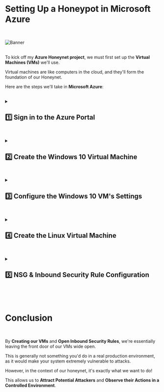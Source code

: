 <br>

# Setting Up a Honeypot in Microsoft Azure

<br>


![Banner](https://github.com/franciscovfonseca/Setting-Up-Vulnerable-VMs-in-Azure/assets/172988970/6d3ace39-dbbe-43fc-8aad-fdd636ead33c)
<br />
<br />

To kick off my **Azure Honeynet project**, we must first set up the **Virtual Machines (VMs)** we'll use.

Virtual machines are like computers in the cloud, and they'll form the foundation of our Honeynet.

Here are the steps we'll take in **Microsoft Azure**:

<br />

<details close> 
<summary> <h2> 1️⃣ Sign in to the Azure Portal</h2> </summary>
<br>

The first step is to log into your **Azure Account**.

If you don't have an account yet, **[you can create one here.](https://portal.azure.com)**

  </details>

<h2></h2>

<details close> 
<summary> <h2>2️⃣ Create the Windows 10 Virtual Machine</h2> </summary>
<br>

Once you're in the **Azure Portal**, navigate to the "***Virtual machines***" section. 
  
![azure portal](https://github.com/user-attachments/assets/59c10e90-33da-4cf3-a40c-802f76edf858)

<br />
  
Click on "***Create***", then "***Azure virtual machine***" ➜ This is where we'll set up our new VM.
  
 
![VM create](https://github.com/user-attachments/assets/5a8e0b37-a640-4c61-8d54-df38b55984c3)
  
  </details>

<h2></h2>

<details close> 
<summary> <h2>3️⃣ Configure the Windows 10 VM's Settings</h2> </summary>
<br>
  
### Subscription & Resource Group:

- We'll select our **Azure subscription** and **Resource group** ➜ Which is a way to group and manage resources in Azure.
- For the purpose of the project, I already created a **Resource group** called ```RG-Cyber-Lab2``` 

  
### Virtual Machine Name:

- In this case, I have named this **VM** ```windows-vm```

### Region:

-  As for the **Region** , you can choose ```(US) East US 2```
  
### Availability Options:

- Being that the only purpose of this **Virtual Machine** will be to act as a **Honeypot**, we do not require any form of availability, so I selected ```No infrastructure redundancy required```

### Image:

- Select ```Windows 10 Pro, version 21H2 - x64 Gen2```
  
  ![VM create](https://github.com/user-attachments/assets/96de8fa2-6537-4177-8c0d-16c9d9104679)

### Size:

- Choose a VM with at least 2 vCPUs that's not too expensive: ```Standard_E2bs_v5 - 2 vcpus, 16 GiB memory```

### Administrator Account:

- Username: ```labuser```
- Password: ```Cyberlab123!```

### Licensisng:

- Make sure you check the ☑️ box

  ![VM create](https://github.com/user-attachments/assets/9d117630-6161-4f56-a430-55f2a8150db3)

### Networking Tab:

- When creating the **Virtual network**, we will be leaving it to the **default** settings.
- For the purpose of this lab, I called mine ```Lab-VNet```.
  
  ![netowkr](https://github.com/franciscovfonseca/Setting-Up-Vulnerable-VMs-in-Azure/assets/172988970/d1fae176-6879-4199-b0be-f56e8d2d437b)

  </details>

<h2></h2>

<details close> 
<summary> <h2>4️⃣ Create the Linux Virtual Machine</h2> </summary>
<br>
  
- Same **Region**, **Resource Group**, and **VNet** as the ```windows-vm``` Virtual Machine

- I named this second **VM** ```linux-vm```

- For the **Image** I selected the ```Ubuntu Server 20.04 LTS```

  ![VM create](https://github.com/user-attachments/assets/fd16cae4-cdfd-45c8-b0a3-d94a04c9677d)

- I used the same **Size**, **Admin Username and Password** as the ones used for the Windows VM

- For **Virtual Network**, I made sure I selected the same VNet ```Lab-VNet``` that I had created while setting up the Windows VM.


<br>

  </details>

<h2></h2>
<details close> 
<summary> <h2>5️⃣ NSG & Inbound Security Rule Configuration</h2> </summary>
<br>

> In this step I opened up **Network Security Groups (NSGs)** for both VMs:
> 
> - Configure the NSGs (Layer 4 Firewalls) to allow **all inbound traffic**.

<br>

### Navigate to the Network Security Group (NSG):

- In the Azure portal, search for "**Network Security Groups**" in the search bar at the top.
- Once there, select the NSG associated with your virtual machine.

 ![NSG](https://github.com/user-attachments/assets/f65a25f9-c6a7-461e-8542-3a5a3c84ca38)
  
### Create an inbound security rule:

- Inside the NSG, you'll find a section for "**Inbound security rules**".
- This is where we control what kind of traffic is allowed to reach our VM.
- Click on "***Add***" to create a "**new rule**".

 ![NSG](https://github.com/user-attachments/assets/13424b7c-9402-4ed2-bc14-51e3de7ba08c)

### Configure the rule:

- We'll be prompted to input some details about our new rule.
  
### Source:

- This defines where the incoming traffic is coming from.
  
  - We can set this to ```Any``` to allow traffic from any location.
  
### Source port ranges:

- This specifies the ports on the source (the computer initiating the connection) that are allowed.

  - Again, we can set this to ```*``` or ```Any``` to allow all ports.

### Destination:

- This defines where the traffic is going to.

  - Since we want the traffic to reach our VM, we can set this to ```Any```.
  
### Destination port ranges:

- This specifies the ports on our VM that are allowed to receive traffic.

  - We can set this to ```*``` or ```Any``` to open all ports.
  
### Priority:

- Setting priorities in Network Security Groups (NSGs) is an essential step.
- The priority determines the order in which rules are applied.
- Rules with lower priority numbers are processed before rules with higher priority numbers because the lower the number, the higher the priority.

  - For the purpose of this lab, I set the priority to ```300``` to ensure that this honeypot functions as intended!

### Action:

- We'll set this to ```Allow```, which means that traffic matching this rule will be allowed to reach our VM. 
  
 ![NSG](https://github.com/franciscovfonseca/Setting-Up-Vulnerable-VMs-in-Azure/assets/172988970/0bf17e13-1f81-42ac-8692-dbf3bbbdf893)

  
### Review & Create:

- After configuring all the details we need for this inbound rule, click "***Add***" to **Create the Rule**.

<br>

➡️ I then followed the exact same process for the ```linux-vm``` Virtual Machine

<br>

  </details>

<h2></h2>

<br>

# Conclusion

<br>

By **Creating our VMs** and **Open Inbound Security Rules**, we're essentially leaving the front door of our VMs wide open.

This is generally not something you'd do in a real production environment, as it would make your system extremely vulnerable to attacks.

However, in the context of our honeynet, it's exactly what we want to do!

This allows us to **Attract Potential Attackers** and **Observe their Actions in a Controlled Environment**.

  
<br />
<br />
  
 
 
